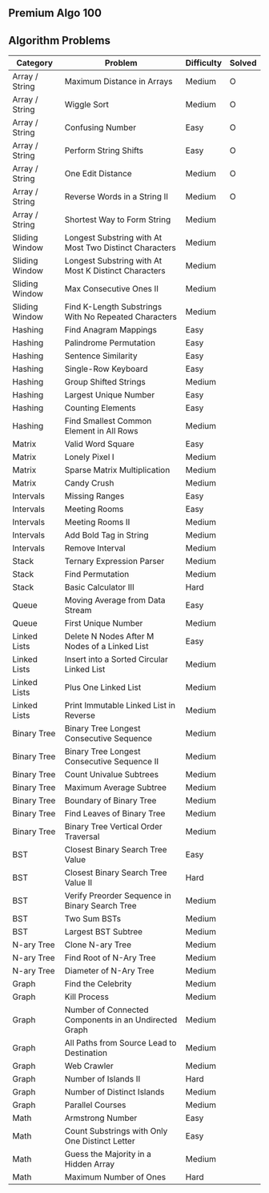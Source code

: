 ## Premium Algo 100

## **Algorithm Problems**

| **Category**   | **Problem**                                            | **Difficulty** | **Solved** |
| -------------- | ------------------------------------------------------ | -------------- | ---------- |
| Array / String | Maximum Distance in Arrays                             | Medium         | O          |
| Array / String | Wiggle Sort                                            | Medium         | O          |
| Array / String | Confusing Number                                       | Easy           | O          |
| Array / String | Perform String Shifts                                  | Easy           | O          |
| Array / String | One Edit Distance                                      | Medium         | O          |
| Array / String | Reverse Words in a String II                           | Medium         | O          |
| Array / String | Shortest Way to Form String                            | Medium         |            |
| Sliding Window | Longest Substring with At Most Two Distinct Characters | Medium         |            |
| Sliding Window | Longest Substring with At Most K Distinct Characters   | Medium         |            |
| Sliding Window | Max Consecutive Ones II                                | Medium         |            |
| Sliding Window | Find K-Length Substrings With No Repeated Characters   | Medium         |            |
| Hashing        | Find Anagram Mappings                                  | Easy           |            |
| Hashing        | Palindrome Permutation                                 | Easy           |            |
| Hashing        | Sentence Similarity                                    | Easy           |            |
| Hashing        | Single-Row Keyboard                                    | Easy           |            |
| Hashing        | Group Shifted Strings                                  | Medium         |            |
| Hashing        | Largest Unique Number                                  | Easy           |            |
| Hashing        | Counting Elements                                      | Easy           |            |
| Hashing        | Find Smallest Common Element in All Rows               | Medium         |            |
| Matrix         | Valid Word Square                                      | Easy           |            |
| Matrix         | Lonely Pixel I                                         | Medium         |            |
| Matrix         | Sparse Matrix Multiplication                           | Medium         |            |
| Matrix         | Candy Crush                                            | Medium         |            |
| Intervals      | Missing Ranges                                         | Easy           |            |
| Intervals      | Meeting Rooms                                          | Easy           |            |
| Intervals      | Meeting Rooms II                                       | Medium         |            |
| Intervals      | Add Bold Tag in String                                 | Medium         |            |
| Intervals      | Remove Interval                                        | Medium         |            |
| Stack          | Ternary Expression Parser                              | Medium         |            |
| Stack          | Find Permutation                                       | Medium         |            |
| Stack          | Basic Calculator III                                   | Hard           |            |
| Queue          | Moving Average from Data Stream                        | Easy           |            |
| Queue          | First Unique Number                                    | Medium         |            |
| Linked Lists   | Delete N Nodes After M Nodes of a Linked List          | Easy           |            |
| Linked Lists   | Insert into a Sorted Circular Linked List              | Medium         |            |
| Linked Lists   | Plus One Linked List                                   | Medium         |            |
| Linked Lists   | Print Immutable Linked List in Reverse                 | Medium         |            |
| Binary Tree    | Binary Tree Longest Consecutive Sequence               | Medium         |            |
| Binary Tree    | Binary Tree Longest Consecutive Sequence II            | Medium         |            |
| Binary Tree    | Count Univalue Subtrees                                | Medium         |            |
| Binary Tree    | Maximum Average Subtree                                | Medium         |            |
| Binary Tree    | Boundary of Binary Tree                                | Medium         |            |
| Binary Tree    | Find Leaves of Binary Tree                             | Medium         |            |
| Binary Tree    | Binary Tree Vertical Order Traversal                   | Medium         |            |
| BST            | Closest Binary Search Tree Value                       | Easy           |            |
| BST            | Closest Binary Search Tree Value II                    | Hard           |            |
| BST            | Verify Preorder Sequence in Binary Search Tree         | Medium         |            |
| BST            | Two Sum BSTs                                           | Medium         |            |
| BST            | Largest BST Subtree                                    | Medium         |            |
| N-ary Tree     | Clone N-ary Tree                                       | Medium         |            |
| N-ary Tree     | Find Root of N-Ary Tree                                | Medium         |            |
| N-ary Tree     | Diameter of N-Ary Tree                                 | Medium         |            |
| Graph          | Find the Celebrity                                     | Medium         |            |
| Graph          | Kill Process                                           | Medium         |            |
| Graph          | Number of Connected Components in an Undirected Graph  | Medium         |            |
| Graph          | All Paths from Source Lead to Destination              | Medium         |            |
| Graph          | Web Crawler                                            | Medium         |            |
| Graph          | Number of Islands II                                   | Hard           |            |
| Graph          | Number of Distinct Islands                             | Medium         |            |
| Graph          | Parallel Courses                                       | Medium         |            |
| Math           | Armstrong Number                                       | Easy           |            |
| Math           | Count Substrings with Only One Distinct Letter         | Easy           |            |
| Math           | Guess the Majority in a Hidden Array                   | Medium         |            |
| Math           | Maximum Number of Ones                                 | Hard           |            |
